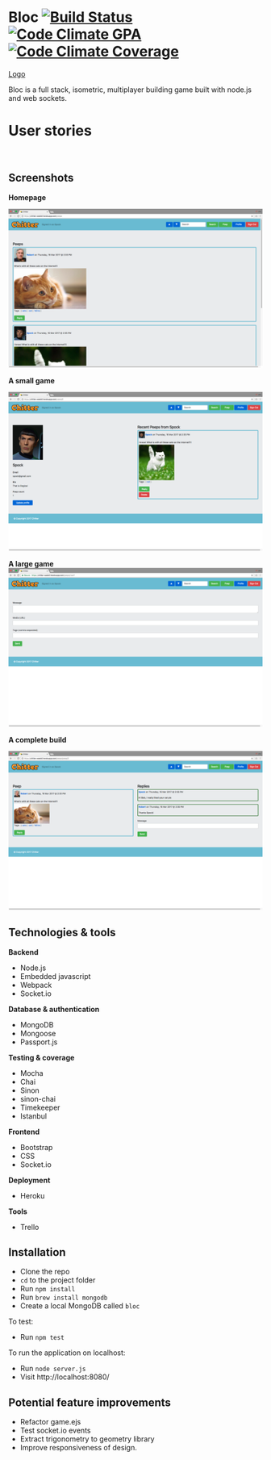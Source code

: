 # Bloc [![Build Status](https://travis-ci.org/joemaidman/bloc.svg?branch=master)](https://travis-ci.org/joemaidman/bloc) [![Code Climate GPA](https://codeclimate.com/github/joemaidman/bloc/badges/gpa.svg)](https://codeclimate.com/github/joemaidman/bloc) [![Code Climate Coverage](https://codeclimate.com/github/joemaidman/bloc/badges/coverage.svg)](https://codeclimate.com/github/joemaidman/bloc)

[Logo](https://github.com/joemaidman/bloc/blob/master/screenshots/logo.png)

Bloc is a full stack, isometric, multiplayer building game built with node.js and web sockets.

# User stories
```


```

## Screenshots
**Homepage**

![home](https://github.com/joemaidman/chitter-challenge/blob/master/screenshots/peeps.png)

**A small game**

![A small game with two players](https://github.com/joemaidman/chitter-challenge/blob/master/screenshots/profile.png)

**A large game**
![A large game with two players](https://github.com/joemaidman/chitter-challenge/blob/master/screenshots/peep.png)

**A complete build**

![reply](https://github.com/joemaidman/chitter-challenge/blob/master/screenshots/replies.png)

## Technologies & tools
**Backend**
- Node.js
- Embedded javascript
- Webpack
- Socket.io

**Database & authentication**
- MongoDB
- Mongoose
- Passport.js

**Testing & coverage**
- Mocha
- Chai
- Sinon
- sinon-chai
- Timekeeper
- Istanbul

**Frontend**
- Bootstrap
- CSS
- Socket.io

**Deployment**
- Heroku

**Tools**
- Trello

## Installation
- Clone the repo
- `cd` to the project folder
- Run `npm install`
- Run `brew install mongodb`
- Create a local MongoDB called `bloc`

To test:
- Run `npm test`

To run the application on localhost:
- Run `node server.js`
- Visit http://localhost:8080/

## Potential feature improvements
* Refactor game.ejs
* Test socket.io events
* Extract trigonometry to geometry library
* Improve responsiveness of design.

